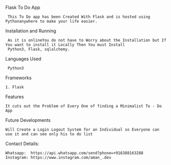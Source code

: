 Flask To Do App

     This To Do app has been Created With Flask and is hosted using Pythonanywhere to make your life easier.

Installation and Running

     As it is onlineYou do not have to Worry about the Installation but If You want to install it Locally Then You must Install 
     Python3, Flask, sqlalchemy.

Languages Used

	 Python3

Frameworks

    1. Flask

Features

    It cuts out the Problem of Every One of finding a Minimalist To - Do App

Future Developments

    Will Create a Login Logout System for an Individual so Everyone can use it and can see only his to do list

Contact Details: 
    
    Whatsapp:  https://api.whatsapp.com/send?phone=+916388163288
    Instagram: https://www.instagram.com/aman_.dev
